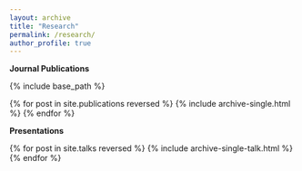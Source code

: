 ```yaml
---
layout: archive
title: "Research"
permalink: /research/
author_profile: true
---
```


<!-- {% if author.googlescholar %}
  You can also find my articles on <u><a href="{{author.googlescholar}}">my Google Scholar profile</a>.</u>
{% endif %} -->
**Journal Publications**

{% include base_path %}

{% for post in site.publications reversed %}
  {% include archive-single.html %}
{% endfor %}

**Presentations**

{% for post in site.talks reversed %}
  {% include archive-single-talk.html %}
{% endfor %}
